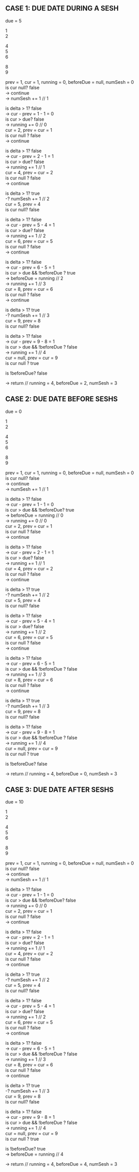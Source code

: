 ## CASE 1: DUE DATE DURING A SESH 
due = 5

1   
2  


4  
5  
6  


8  
9  


prev = 1, cur = 1, running = 0, beforeDue = null, numSesh = 0  
is cur null? false  
-> continue  
-> numSesh += 1 // 1  

is delta > 1? false  
-> cur - prev = 1 - 1 = 0  
is cur > due? false  
-> running += 0 // 0  
cur = 2, prev = cur = 1  
is cur null ? false  
-> continue  

is delta > 1? false  
-> cur - prev = 2 - 1 = 1  
is cur > due? false  
-> running += 1 // 1  
cur = 4, prev = cur = 2  
is cur null ? false  
-> continue  

is delta > 1? true  
-? numSesh += 1 // 2  
cur = 5, prev = 4  
is cur null? false  

is delta > 1? false  
-> cur - prev = 5 - 4 = 1  
is cur > due? false  
-> running += 1 // 2  
cur = 6, prev = cur = 5  
is cur null ? false  
-> continue  

is delta > 1? false  
-> cur - prev = 6 - 5 = 1  
is cur > due && !beforeDue ? true  
-> beforeDue = running // 2  
-> running += 1 // 3  
cur = 8, prev = cur = 6  
is cur null ? false  
-> continue  

is delta > 1? true  
-? numSesh += 1 // 3  
cur = 9, prev = 8  
is cur null? false  

is delta > 1? false  
-> cur - prev = 9 - 8 = 1  
is cur > due && !beforeDue ? false  
-> running += 1 // 4  
cur = null, prev = cur = 9  
is cur null ? true  

is !beforeDue? false  

-> return // running = 4, beforeDue = 2, numSesh = 3  


## CASE 2: DUE DATE BEFORE SESHS


due = 0

1  
2  

4  
5  
6  


8  
9  


prev = 1, cur = 1, running = 0, beforeDue = null, numSesh = 0  
is cur null? false  
-> continue  
-> numSesh += 1 // 1  

is delta > 1? false  
-> cur - prev = 1 - 1 = 0  
is cur > due && !beforeDue? true  
-> beforeDue = running // 0   
-> running += 0 // 0  
cur = 2, prev = cur = 1  
is cur null ? false  
-> continue  

is delta > 1? false  
-> cur - prev = 2 - 1 = 1  
is cur > due? false  
-> running += 1 // 1  
cur = 4, prev = cur = 2  
is cur null ? false  
-> continue  

is delta > 1? true  
-? numSesh += 1 // 2  
cur = 5, prev = 4  
is cur null? false  

is delta > 1? false  
-> cur - prev = 5 - 4 = 1  
is cur > due? false  
-> running += 1 // 2  
cur = 6, prev = cur = 5  
is cur null ? false  
-> continue  

is delta > 1? false  
-> cur - prev = 6 - 5 = 1  
is cur > due && !beforeDue ? false  
-> running += 1 // 3  
cur = 8, prev = cur = 6  
is cur null ? false  
-> continue  

is delta > 1? true  
-? numSesh += 1 // 3  
cur = 9, prev = 8  
is cur null? false  

is delta > 1? false  
-> cur - prev = 9 - 8 = 1  
is cur > due && !beforeDue ? false  
-> running += 1 // 4  
cur = null, prev = cur = 9  
is cur null ? true  

is !beforeDue? false  

-> return // running = 4, beforeDue = 0, numSesh = 3  


## CASE 3: DUE DATE AFTER SESHS  
due = 10  

1  
2  


4  
5   
6  


8  
9  


prev = 1, cur = 1, running = 0, beforeDue = null, numSesh = 0  
is cur null? false  
-> continue  
-> numSesh += 1 // 1  

is delta > 1? false  
-> cur - prev = 1 - 1 = 0  
is cur > due && !beforeDue? false  
-> running += 0 // 0  
cur = 2, prev = cur = 1  
is cur null ? false  
-> continue  

is delta > 1? false  
-> cur - prev = 2 - 1 = 1  
is cur > due? false  
-> running += 1 // 1  
cur = 4, prev = cur = 2  
is cur null ? false  
-> continue  

is delta > 1? true  
-? numSesh += 1 // 2  
cur = 5, prev = 4  
is cur null? false  

is delta > 1? false  
-> cur - prev = 5 - 4 = 1  
is cur > due? false  
-> running += 1 // 2  
cur = 6, prev = cur = 5  
is cur null ? false  
-> continue  

is delta > 1? false  
-> cur - prev = 6 - 5 = 1  
is cur > due && !beforeDue ? false  
-> running += 1 // 3  
cur = 8, prev = cur = 6  
is cur null ? false  
-> continue  

is delta > 1? true  
-? numSesh += 1 // 3  
cur = 9, prev = 8  
is cur null? false  

is delta > 1? false  
-> cur - prev = 9 - 8 = 1  
is cur > due && !beforeDue ? false  
-> running += 1 // 4  
cur = null, prev = cur = 9  
is cur null ? true  

is !beforeDue? true  
-> beforeDue = running // 4  

-> return // running = 4, beforeDue = 4, numSesh = 3  
